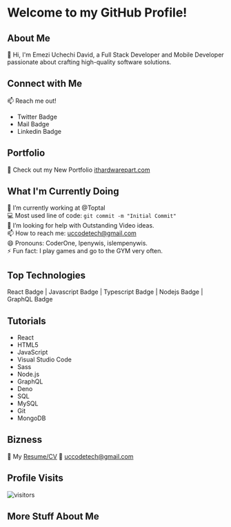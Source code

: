 # Welcome to my GitHub Profile!

## About Me

👋 Hi, I'm Emezi Uchechi David, a Full Stack Developer and Mobile Developer passionate about crafting high-quality software solutions.

## Connect with Me

📫 Reach me out!
- Twitter Badge
- Mail Badge
- Linkedin Badge

## Portfolio

🚀 Check out my New Portfolio [ithardwarepart.com](https://ithardwarepart.com)

## What I'm Currently Doing

🔭 I’m currently working at @Toptal  
💻 Most used line of code: `git commit -m "Initial Commit"`  
🤔 I’m looking for help with Outstanding Video ideas.  
📫 How to reach me: [uccodetech@gmail.com](mailto:uccodetech@gmail.com)  
😄 Pronouns: CoderOne, Ipenywis, islempenywis.  
⚡ Fun fact: I play games and go to the GYM very often.

## Top Technologies

React Badge | Javascript Badge | Typescript Badge | Nodejs Badge | GraphQL Badge

## Tutorials

- React
- HTML5
- JavaScript
- Visual Studio Code
- Sass
- Node.js
- GraphQL
- Deno
- SQL
- MySQL
- Git
- MongoDB

## Bizness

📎 My [Resume/CV](#)
📧 [uccodetech@gmail.com](mailto:uccodetech@gmail.com)

## Profile Visits

![visitors](#)

## More Stuff About Me
